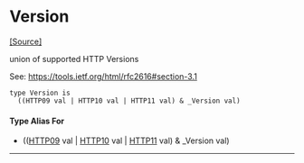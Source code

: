 # Version
<span class="source-link">[[Source]](src/http_server/request.md#L29)</span>

union of supported HTTP Versions

See: https://tools.ietf.org/html/rfc2616#section-3.1


```pony
type Version is
  ((HTTP09 val | HTTP10 val | HTTP11 val) & _Version val)
```

#### Type Alias For

* (([HTTP09](http_server-HTTP09.md) val | [HTTP10](http_server-HTTP10.md) val | [HTTP11](http_server-HTTP11.md) val) & _Version val)

---

